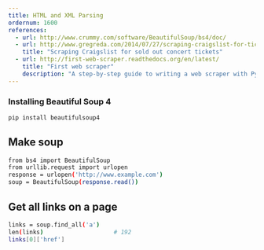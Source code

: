 ```yaml
---
title: HTML and XML Parsing
ordernum: 1600
references:
  - url: http://www.crummy.com/software/BeautifulSoup/bs4/doc/
  - url: http://www.gregreda.com/2014/07/27/scraping-craigslist-for-tickets/
    title: "Scraping Craigslist for sold out concert tickets"
  - url: http://first-web-scraper.readthedocs.org/en/latest/
    title: "First web scraper"
    description: "A step-by-step guide to writing a web scraper with Python, developed for bootcamps held by Investigative Reporters and Editors. Note: uses Python 2.7"
---
```




### Installing Beautiful Soup 4


~~~sh
pip install beautifulsoup4
~~~


## Make soup

~~~sh
from bs4 import BeautifulSoup
from urllib.request import urlopen
response = urlopen('http://www.example.com')
soup = BeautifulSoup(response.read())  
~~~


## Get all links on a page

~~~sh
links = soup.find_all('a')
len(links)                    # 192
links[0]['href']               
~~~

